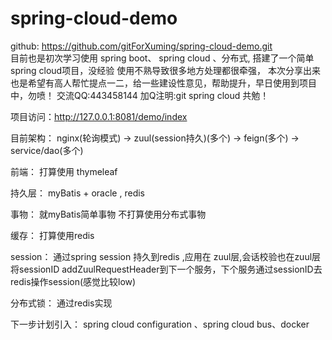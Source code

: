 # spring-cloud-demo
github: https://github.com/gitForXuming/spring-cloud-demo.git </br>
目前也是初次学习使用 spring boot、 spring cloud 、分布式, 搭建了一个简单spring cloud项目，没经验 使用不熟导致很多地方处理都很牵强，
本次分享出来也是希望有高人帮忙提点一二，给一些建设性意见，帮助提升，早日使用到项目中，勿喷！ 交流QQ:443458144 加Q注明:git spring cloud
共勉！

项目访问：http://127.0.0.1:8081/demo/index

目前架构：
nginx(轮询模式) -> zuul(session持久)(多个) -> feign(多个) -> service/dao(多个)

前端：
打算使用 thymeleaf

持久层：
myBatis + oracle , redis

事物：
就myBatis简单事物 不打算使用分布式事物

缓存：
打算使用redis

session：
通过spring session 持久到redis ,应用在 zuul层,会话校验也在zuul层
将sessionID addZuulRequestHeader到下一个服务，下个服务通过sessionID去redis操作session(感觉比较low)

分布式锁：
通过redis实现

下一步计划引入：
spring cloud configuration 、spring cloud bus、docker



